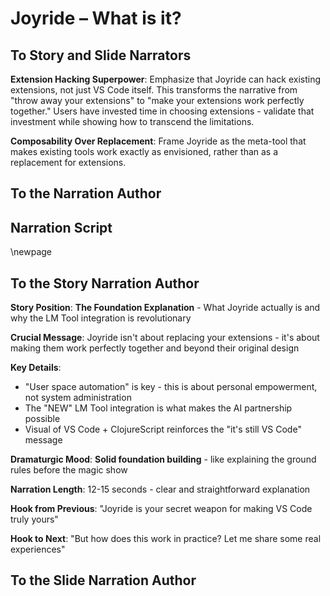 # Joyride – What is it?

## To Story and Slide Narrators

**Extension Hacking Superpower**: Emphasize that Joyride can hack existing extensions, not just VS Code itself. This transforms the narrative from "throw away your extensions" to "make your extensions work perfectly together." Users have invested time in choosing extensions - validate that investment while showing how to transcend the limitations.

**Composability Over Replacement**: Frame Joyride as the meta-tool that makes existing tools work exactly as envisioned, rather than as a replacement for extensions.

## To the Narration Author

## Narration Script

\newpage

## To the Story Narration Author

**Story Position**: **The Foundation Explanation** - What Joyride actually is and why the LM Tool integration is revolutionary

**Crucial Message**: Joyride isn't about replacing your extensions - it's about making them work perfectly together and beyond their original design

**Key Details**:
- "User space automation" is key - this is about personal empowerment, not system administration
- The "NEW" LM Tool integration is what makes the AI partnership possible
- Visual of VS Code + ClojureScript reinforces the "it's still VS Code" message

**Dramaturgic Mood**: **Solid foundation building** - like explaining the ground rules before the magic show

**Narration Length**: 12-15 seconds - clear and straightforward explanation

**Hook from Previous**: "Joyride is your secret weapon for making VS Code truly yours"

**Hook to Next**: "But how does this work in practice? Let me share some real experiences"

## To the Slide Narration Author